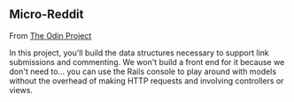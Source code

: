 ## Micro-Reddit

From [The Odin Project](http://www.theodinproject.com/ruby-on-rails/building-with-active-record)<br/>

In this project, you'll build the data structures necessary to support link submissions and commenting. We won't build a front end for it because we don't need to... you can use the Rails console to play around with models without the overhead of making HTTP requests and involving controllers or views.
